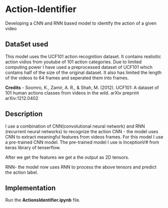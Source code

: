 # Action-Identifier
Developing a CNN and RNN based model to identify the action of a given video

## DataSet used

This model uses the UCF101 action recognition dataset. It contains realisitic action vidios from youtube of  101 action categories.
Due to limited computing power I have used a preprocessed dataset of UCF101 which contains half of the size of the original dataset. It also has limited the length of the videos to 64 frames and seperated them into frames.

**Credits** - Soomro, K., Zamir, A. R., & Shah, M. (2012). UCF101: A dataset of 101 human actions classes from videos in the wild. arXiv preprint arXiv:1212.0402

## Description
I use a combination of CNN(convolutional neural network) and RNN (recurrent neural networks) to recognize the action
CNN - the model uses CNN to extract meaningful features from videos frames. For this model I use a pre-trained CNN model. The pre-trained model I use is InceptionV# from keras library of tenserflow.

After we get the features we get a the output as 2D tensors.

RNN-  the model now uses RNN to process the above tensors and predict the action label.

## Implementation
Run the  **ActionsIdentifier.ipynb** file. 

